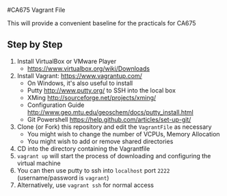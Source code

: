 #CA675 Vagrant File

This will provide a convenient baseline for the practicals for CA675

## Step by Step

1. Install VirtualBox or VMware Player
    * https://www.virtualbox.org/wiki/Downloads
2. Install Vagrant: <https://www.vagrantup.com/>
    * On Windows, it's also useful to install
    * Putty <http://www.putty.org/> to SSH into the local box
    * XMing <http://sourceforge.net/projects/xming/>
    * Configuration Guide <http://www.geo.mtu.edu/geoschem/docs/putty_install.html>
    * Git Powershell <https://help.github.com/articles/set-up-git/>
3. Clone (or Fork) this repository and edit the `VagrantFile` as necessary
    * You might wish to change the number of VCPUs, Memory Allocation
    * You might wish to add or remove shared directories
4. CD into the directory containing the Vagrantfile
5. `vagrant up` will start the process of downloading and configuring the
   virtual machine
6. You can then use putty to ssh into `localhost` port `2222`
   (username/password is `vagrant`)
7. Alternatively, use `vagrant ssh` for normal access
